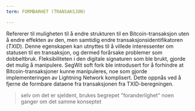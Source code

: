 ```yaml
---
term: FORMBARHET (TRANSAKSJON)

---
```

Refererer til muligheten til å endre strukturen til en Bitcoin-transaksjon uten å endre effekten av den, men samtidig endre transaksjonsidentifikatoren (*TXID*). Denne egenskapen kan utnyttes til å villede interessenter om statusen til en transaksjon, og dermed forårsake problemer som dobbeltbruk. Fleksibiliteten i den digitale signaturen som ble brukt, gjorde det mulig å manipulere. SegWit soft fork ble introdusert for å forhindre at Bitcoin-transaksjoner kunne manipuleres, noe som gjorde implementeringen av Lightning Network komplisert. Dette oppnås ved å fjerne de formbare dataene fra transaksjonen fra TXID-beregningen.

> selv om det er sjeldent, brukes begrepet "foranderlighet" noen ganger om det samme konseptet